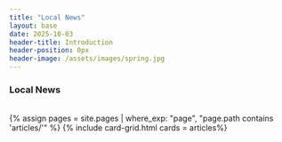 ```yaml
---
title: "Local News"
layout: base
date: 2025-10-03
header-title: Introduction
header-position: 0px
header-image: /assets/images/spring.jpg
---
```


### Local News



<br/>
{% assign pages = site.pages | where_exp: "page", "page.path contains 'articles/'" %}
{% include card-grid.html cards = articles%}
<br/>



